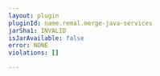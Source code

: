```yaml
---
layout: plugin
pluginId: name.remal.merge-java-services
jarSha1: INVALID
isJarAvailable: false
error: NONE
violations: []

---
```

